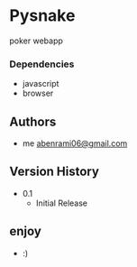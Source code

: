 # Pysnake

poker webapp

### Dependencies

* javascript 
* browser

## Authors

* me
 abenrami06@gmail.com

## Version History

* 0.1
    * Initial Release

## enjoy
 
 * :)

